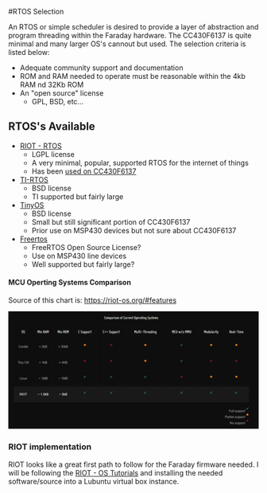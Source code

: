 #RTOS Selection

An RTOS or simple scheduler is desired to provide a layer of abstraction and program threading within the Faraday hardware. The CC430F6137 is quite minimal and many larger OS's cannout but used. The selection criteria is listed below:

* Adequate community support and documentation
* ROM and RAM needed to operate must be reasonable within the 4kb RAM nd 32Kb ROM
* An "open source" license
  * GPL, BSD, etc...

## RTOS's Available

* [RIOT - RTOS](https://riot-os.org/)
  * LGPL license
  * A very minimal, popular, supported RTOS for the internet of things
  * Has been [used on CC430F6137](https://github.com/RIOT-OS/RIOT/wiki/Board:-eZ430-Chronos)
* [TI-RTOS](http://www.ti.com/tool/TI-RTOS)
  * BSD license
  * TI supported but fairly large
* [TinyOS](http://www.tinyos.net/)
  * BSD license
  * Small but still significant portion of CC430F6137
  * Prior use on MSP430 devices but not sure about CC430F6137
* [Freertos](https://www.google.com/url?sa=t&rct=j&q=&esrc=s&source=web&cd=1&cad=rja&uact=8&ved=0ahUKEwjPytKIvM3XAhWKg1QKHUf3DVEQFggoMAA&url=http%3A%2F%2Fwww.freertos.org%2F&usg=AOvVaw3zB3DXX1lQcsp2QaeRMeva)
  * FreeRTOS Open Source License?
  * Use on MSP430 line devices
  * Well supported but fairly large?

#### MCU Operting Systems Comparison

Source of this chart is: https://riot-os.org/#features

![RIOT OS Comparison Chart](images/RIOT-Chart.png)


### RIOT implementation

RIOT looks like a great first path to follow for the Faraday firmware needed. I will be following the [RIOT - OS Tutorials](https://github.com/RIOT-OS/Tutorials/blob/master/README.md) and installing the needed software/source into a Lubuntu virtual box instance.
